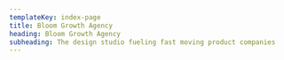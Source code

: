 ```yaml
---
templateKey: index-page
title: Bloom Growth Agency
heading: Bloom Growth Agency
subheading: The design studio fueling fast moving product companies
---
```

